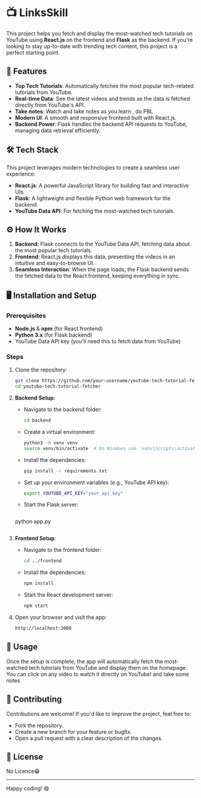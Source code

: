 # 📺 LinksSkill

 
This project helps you fetch and display the most-watched tech tutorials on YouTube using **React.js** on the frontend and **Flask** as the backend. If you're looking to stay up-to-date with trending tech content, this project is a perfect starting point.  

## 🌟 Features

- **Top Tech Tutorials**: Automatically fetches the most popular tech-related tutorials from YouTube.
- **Real-time Data**: See the latest videos and trends as the data is fetched directly from YouTube's API.
- **Take notes**: Watch and take notes as you learn , do PBL
- **Modern UI**: A smooth and responsive frontend built with React.js.
- **Backend Power**: Flask handles the backend API requests to YouTube, managing data retrieval efficiently.
  
## 🛠️ Tech Stack

This project leverages modern technologies to create a seamless user experience:

- **React.js**: A powerful JavaScript library for building fast and interactive UIs.
- **Flask**: A lightweight and flexible Python web framework for the backend.
- **YouTube Data API**: For fetching the most-watched tech tutorials.

## ⚙️ How It Works

1. **Backend**: Flask connects to the YouTube Data API, fetching data about the most popular tech tutorials.
2. **Frontend**: React.js displays this data, presenting the videos in an intuitive and easy-to-browse UI.
3. **Seamless Interaction**: When the page loads, the Flask backend sends the fetched data to the React frontend, keeping everything in sync.

## 🖥️ Installation and Setup

### Prerequisites

- **Node.js** & **npm** (for React frontend)
- **Python 3.x** (for Flask backend)
- YouTube Data API key (you'll need this to fetch data from YouTube)

### Steps

1. Clone the repository:
   ```bash
   git clone https://github.com/your-username/youtube-tech-tutorial-fetcher.git
   cd youtube-tech-tutorial-fetcher
   ```

2. **Backend Setup**:
   - Navigate to the backend folder:
     ```bash
     cd backend
     ```
   - Create a virtual environment:
     ```bash
     python3 -m venv venv
     source venv/bin/activate  # On Windows use `venv\Scripts\activate`
     ```
   - Install the dependencies:
     ```bash
     pip install -r requirements.txt
     ```
   - Set up your environment variables (e.g., YouTube API key):
     ```bash
     export YOUTUBE_API_KEY="your_api_key"
     ```
   - Start the Flask server:
     ```bash
    python app.py
     ```

3. **Frontend Setup**:
   - Navigate to the frontend folder:
     ```bash
     cd ../frontend
     ```
   - Install the dependencies:
     ```bash
     npm install
     ```
   - Start the React development server:
     ```bash
     npm start
     ```

4. Open your browser and visit the app:
   ```bash
   http://localhost:3000
   ```

## 🚀 Usage

Once the setup is complete, the app will automatically fetch the most-watched tech tutorials from YouTube and display them on the homepage. You can click on any video to watch it directly on YouTube! and take some notes

## 🤝 Contributing

Contributions are welcome! If you'd like to improve the project, feel free to:

- Fork the repository.
- Create a new branch for your feature or bugfix.
- Open a pull request with a clear description of the changes.

## 📝 License

No Licence😁

---

Happy coding! 😄